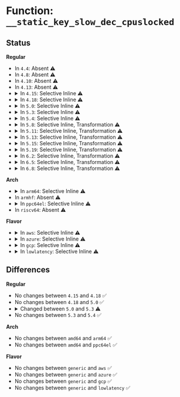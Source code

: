 # Function: <code>__static_key_slow_dec_cpuslocked</code>

## Status
<b>Regular</b>
<ul>
<li>
In <code>4.4</code>: Absent ⚠️
</li>
<li>
In <code>4.8</code>: Absent ⚠️
</li>
<li>
In <code>4.10</code>: Absent ⚠️
</li>
<li>
In <code>4.13</code>: Absent ⚠️
</li>
<li>
<details>
<summary>In <code>4.15</code>: Selective Inline ⚠️</summary>

```c
void __static_key_slow_dec_cpuslocked(struct static_key *key, long unsigned int rate_limit, struct delayed_work *work);
```

**Collision:** Unique Static

**Inline:** Selective

**Transformation:** False

**Instances:**

```
In kernel/jump_label.c (ffffffff811c82f0)
Location: kernel/jump_label.c:183
Inline: True
Direct callers:
  - kernel/jump_label.c:static_key_slow_dec_deferred
  - kernel/jump_label.c:static_key_slow_dec_cpuslocked
  - kernel/jump_label.c:static_key_slow_dec_cpuslocked
  - kernel/jump_label.c:static_key_slow_dec
  - kernel/jump_label.c:jump_label_update_timeout
```
**Symbols:**

```
ffffffff811c82f0-ffffffff811c8370: __static_key_slow_dec_cpuslocked (STB_LOCAL)
```
</details>
</li>
<li>
<details>
<summary>In <code>4.18</code>: Selective Inline ⚠️</summary>

```c
void __static_key_slow_dec_cpuslocked(struct static_key *key, long unsigned int rate_limit, struct delayed_work *work);
```

**Collision:** Unique Static

**Inline:** Selective

**Transformation:** False

**Instances:**

```
In kernel/jump_label.c (ffffffff811e8700)
Location: kernel/jump_label.c:184
Inline: True
Direct callers:
  - kernel/jump_label.c:static_key_slow_dec_deferred
  - kernel/jump_label.c:static_key_slow_dec_cpuslocked
  - kernel/jump_label.c:static_key_slow_dec
  - kernel/jump_label.c:jump_label_update_timeout
```
**Symbols:**

```
ffffffff811e8700-ffffffff811e8779: __static_key_slow_dec_cpuslocked (STB_LOCAL)
```
</details>
</li>
<li>
<details>
<summary>In <code>5.0</code>: Selective Inline ⚠️</summary>

```c
void __static_key_slow_dec_cpuslocked(struct static_key *key, long unsigned int rate_limit, struct delayed_work *work);
```

**Collision:** Unique Static

**Inline:** Selective

**Transformation:** False

**Instances:**

```
In kernel/jump_label.c (ffffffff811f93c0)
Location: kernel/jump_label.c:205
Inline: True
Direct callers:
  - kernel/jump_label.c:static_key_slow_dec_deferred
  - kernel/jump_label.c:static_key_slow_dec_cpuslocked
  - kernel/jump_label.c:static_key_slow_dec
  - kernel/jump_label.c:jump_label_update_timeout
```
**Symbols:**

```
ffffffff811f93c0-ffffffff811f9441: __static_key_slow_dec_cpuslocked (STB_LOCAL)
```
</details>
</li>
<li>
<details>
<summary>In <code>5.3</code>: Selective Inline ⚠️</summary>

```c
void __static_key_slow_dec_cpuslocked(struct static_key *key);
```

**Collision:** Unique Static

**Inline:** Selective

**Transformation:** False

**Instances:**

```
In kernel/jump_label.c (ffffffff812113b0)
Location: kernel/jump_label.c:239
Inline: True
Direct callers:
  - kernel/jump_label.c:static_key_slow_dec_cpuslocked
  - kernel/jump_label.c:static_key_slow_dec_cpuslocked
  - kernel/jump_label.c:static_key_slow_dec
  - kernel/jump_label.c:jump_label_update_timeout
```
**Symbols:**

```
ffffffff812113b0-ffffffff81211400: __static_key_slow_dec_cpuslocked (STB_LOCAL)
```
</details>
</li>
<li>
<details>
<summary>In <code>5.4</code>: Selective Inline ⚠️</summary>

```c
void __static_key_slow_dec_cpuslocked(struct static_key *key);
```

**Collision:** Unique Static

**Inline:** Selective

**Transformation:** False

**Instances:**

```
In kernel/jump_label.c (ffffffff8121eff0)
Location: kernel/jump_label.c:239
Inline: True
Direct callers:
  - kernel/jump_label.c:static_key_slow_dec_cpuslocked
  - kernel/jump_label.c:static_key_slow_dec_cpuslocked
  - kernel/jump_label.c:static_key_slow_dec
  - kernel/jump_label.c:jump_label_update_timeout
```
**Symbols:**

```
ffffffff8121eff0-ffffffff8121f040: __static_key_slow_dec_cpuslocked (STB_LOCAL)
```
</details>
</li>
<li>
<details>
<summary>In <code>5.8</code>: Selective Inline, Transformation ⚠️</summary>

**Collision:** Unique Static

**Inline:** Selective

**Transformation:** True

**Instances:**

```
In kernel/jump_label.c (ffffffff8124b497)
Location: kernel/jump_label.c:239
Inline: True
Inline callers:
  - kernel/jump_label.c:static_key_slow_dec_cpuslocked
  - kernel/jump_label.c:static_key_slow_dec
  - kernel/jump_label.c:jump_label_update_timeout
Direct callers:
  - kernel/jump_label.c:static_key_slow_dec_cpuslocked
  - kernel/jump_label.c:static_key_slow_dec
  - kernel/jump_label.c:jump_label_update_timeout
```
**Symbols:**

```
ffffffff8124ae40-ffffffff8124ae7d: __static_key_slow_dec_cpuslocked.part.0 (STB_LOCAL)
```
</details>
</li>
<li>
<details>
<summary>In <code>5.11</code>: Selective Inline, Transformation ⚠️</summary>

**Collision:** Unique Static

**Inline:** Selective

**Transformation:** True

**Instances:**

```
In kernel/jump_label.c (ffffffff812558f7)
Location: kernel/jump_label.c:239
Inline: True
Inline callers:
  - kernel/jump_label.c:static_key_slow_dec_cpuslocked
  - kernel/jump_label.c:static_key_slow_dec
  - kernel/jump_label.c:jump_label_update_timeout
Direct callers:
  - kernel/jump_label.c:static_key_slow_dec_cpuslocked
  - kernel/jump_label.c:static_key_slow_dec
  - kernel/jump_label.c:jump_label_update_timeout
```
**Symbols:**

```
ffffffff81255230-ffffffff8125526d: __static_key_slow_dec_cpuslocked.part.0 (STB_LOCAL)
```
</details>
</li>
<li>
<details>
<summary>In <code>5.13</code>: Selective Inline, Transformation ⚠️</summary>

**Collision:** Unique Static

**Inline:** Selective

**Transformation:** True

**Instances:**

```
In kernel/jump_label.c (ffffffff81259dd7)
Location: kernel/jump_label.c:239
Inline: True
Inline callers:
  - kernel/jump_label.c:static_key_slow_dec_cpuslocked
  - kernel/jump_label.c:static_key_slow_dec
  - kernel/jump_label.c:jump_label_update_timeout
Direct callers:
  - kernel/jump_label.c:static_key_slow_dec_cpuslocked
  - kernel/jump_label.c:static_key_slow_dec
  - kernel/jump_label.c:jump_label_update_timeout
```
**Symbols:**

```
ffffffff81259730-ffffffff8125976d: __static_key_slow_dec_cpuslocked.part.0 (STB_LOCAL)
```
</details>
</li>
<li>
<details>
<summary>In <code>5.15</code>: Selective Inline, Transformation ⚠️</summary>

**Collision:** Unique Static

**Inline:** Selective

**Transformation:** True

**Instances:**

```
In kernel/jump_label.c (ffffffff81295b64)
Location: kernel/jump_label.c:239
Inline: True
Inline callers:
  - kernel/jump_label.c:static_key_slow_dec_cpuslocked
  - kernel/jump_label.c:static_key_slow_dec
  - kernel/jump_label.c:jump_label_update_timeout
Direct callers:
  - kernel/jump_label.c:static_key_slow_dec_cpuslocked
  - kernel/jump_label.c:static_key_slow_dec
  - kernel/jump_label.c:jump_label_update_timeout
```
**Symbols:**

```
ffffffff81295460-ffffffff8129549d: __static_key_slow_dec_cpuslocked.part.0 (STB_LOCAL)
```
</details>
</li>
<li>
<details>
<summary>In <code>5.19</code>: Selective Inline, Transformation ⚠️</summary>

**Collision:** Unique Static

**Inline:** Selective

**Transformation:** True

**Instances:**

```
In kernel/jump_label.c (ffffffff812eb867)
Location: kernel/jump_label.c:239
Inline: True
Inline callers:
  - kernel/jump_label.c:static_key_slow_dec_cpuslocked
  - kernel/jump_label.c:static_key_slow_dec
  - kernel/jump_label.c:jump_label_update_timeout
Direct callers:
  - kernel/jump_label.c:static_key_slow_dec_cpuslocked
  - kernel/jump_label.c:static_key_slow_dec
  - kernel/jump_label.c:jump_label_update_timeout
```
**Symbols:**

```
ffffffff812eb240-ffffffff812eb280: __static_key_slow_dec_cpuslocked.part.0 (STB_LOCAL)
```
</details>
</li>
<li>
<details>
<summary>In <code>6.2</code>: Selective Inline, Transformation ⚠️</summary>

**Collision:** Unique Static

**Inline:** Selective

**Transformation:** True

**Instances:**

```
In kernel/jump_label.c (ffffffff81355977)
Location: kernel/jump_label.c:267
Inline: True
Inline callers:
  - kernel/jump_label.c:static_key_slow_dec_cpuslocked
  - kernel/jump_label.c:static_key_slow_dec
  - kernel/jump_label.c:jump_label_update_timeout
Direct callers:
  - kernel/jump_label.c:static_key_slow_dec_cpuslocked
  - kernel/jump_label.c:static_key_slow_dec
  - kernel/jump_label.c:jump_label_update_timeout
```
**Symbols:**

```
ffffffff813552d0-ffffffff81355310: __static_key_slow_dec_cpuslocked.part.0 (STB_LOCAL)
```
</details>
</li>
<li>
<details>
<summary>In <code>6.5</code>: Selective Inline, Transformation ⚠️</summary>

**Collision:** Unique Static

**Inline:** Selective

**Transformation:** True

**Instances:**

```
In kernel/jump_label.c (ffffffff81386ff7)
Location: kernel/jump_label.c:267
Inline: True
Inline callers:
  - kernel/jump_label.c:static_key_slow_dec_cpuslocked
  - kernel/jump_label.c:static_key_slow_dec
  - kernel/jump_label.c:jump_label_update_timeout
Direct callers:
  - kernel/jump_label.c:static_key_slow_dec_cpuslocked
  - kernel/jump_label.c:static_key_slow_dec
  - kernel/jump_label.c:jump_label_update_timeout
```
**Symbols:**

```
ffffffff813867c0-ffffffff81386800: __static_key_slow_dec_cpuslocked.part.0 (STB_LOCAL)
```
</details>
</li>
<li>
<details>
<summary>In <code>6.8</code>: Selective Inline, Transformation ⚠️</summary>

**Collision:** Unique Static

**Inline:** Selective

**Transformation:** True

**Instances:**

```
In kernel/jump_label.c (ffffffff813b0507)
Location: kernel/jump_label.c:267
Inline: True
Inline callers:
  - kernel/jump_label.c:static_key_slow_dec_cpuslocked
  - kernel/jump_label.c:static_key_slow_dec
  - kernel/jump_label.c:jump_label_update_timeout
Direct callers:
  - kernel/jump_label.c:static_key_slow_dec_cpuslocked
  - kernel/jump_label.c:static_key_slow_dec
  - kernel/jump_label.c:jump_label_update_timeout
```
**Symbols:**

```
ffffffff813afc80-ffffffff813afcc0: __static_key_slow_dec_cpuslocked.part.0 (STB_LOCAL)
```
</details>
</li>
</ul>
<b>Arch</b>
<ul>
<li>
<details>
<summary>In <code>arm64</code>: Selective Inline ⚠️</summary>

```c
void __static_key_slow_dec_cpuslocked(struct static_key *key);
```

**Collision:** Unique Static

**Inline:** Selective

**Transformation:** False

**Instances:**

```
In kernel/jump_label.c (ffff8000102ab348)
Location: kernel/jump_label.c:239
Inline: True
Direct callers:
  - kernel/jump_label.c:static_key_slow_dec_cpuslocked
  - kernel/jump_label.c:static_key_slow_dec_cpuslocked
  - kernel/jump_label.c:static_key_slow_dec
  - kernel/jump_label.c:static_key_slow_dec
  - kernel/jump_label.c:jump_label_update_timeout
```
**Symbols:**

```
ffff8000102ab348-ffff8000102ab3d8: __static_key_slow_dec_cpuslocked (STB_LOCAL)
```
</details>
</li>
<li>
In <code>armhf</code>: Absent ⚠️
</li>
<li>
<details>
<summary>In <code>ppc64el</code>: Selective Inline ⚠️</summary>

```c
void __static_key_slow_dec_cpuslocked(struct static_key *key);
```

**Collision:** Unique Static

**Inline:** Selective

**Transformation:** False

**Instances:**

```
In kernel/jump_label.c (c00000000035ef90)
Location: kernel/jump_label.c:239
Inline: True
Direct callers:
  - kernel/jump_label.c:static_key_slow_dec_cpuslocked
  - kernel/jump_label.c:static_key_slow_dec_cpuslocked
  - kernel/jump_label.c:static_key_slow_dec
  - kernel/jump_label.c:static_key_slow_dec
  - kernel/jump_label.c:jump_label_update_timeout
```
**Symbols:**

```
c00000000035ef90-c00000000035f04c: __static_key_slow_dec_cpuslocked (STB_LOCAL)
```
</details>
</li>
<li>
In <code>riscv64</code>: Absent ⚠️
</li>
</ul>
<b>Flavor</b>
<ul>
<li>
<details>
<summary>In <code>aws</code>: Selective Inline ⚠️</summary>

```c
void __static_key_slow_dec_cpuslocked(struct static_key *key);
```

**Collision:** Unique Static

**Inline:** Selective

**Transformation:** False

**Instances:**

```
In kernel/jump_label.c (ffffffff81217640)
Location: kernel/jump_label.c:239
Inline: True
Direct callers:
  - kernel/jump_label.c:static_key_slow_dec_cpuslocked
  - kernel/jump_label.c:static_key_slow_dec_cpuslocked
  - kernel/jump_label.c:static_key_slow_dec
  - kernel/jump_label.c:jump_label_update_timeout
```
**Symbols:**

```
ffffffff81217640-ffffffff81217690: __static_key_slow_dec_cpuslocked (STB_LOCAL)
```
</details>
</li>
<li>
<details>
<summary>In <code>azure</code>: Selective Inline ⚠️</summary>

```c
void __static_key_slow_dec_cpuslocked(struct static_key *key);
```

**Collision:** Unique Static

**Inline:** Selective

**Transformation:** False

**Instances:**

```
In kernel/jump_label.c (ffffffff8120a3a0)
Location: kernel/jump_label.c:239
Inline: True
Direct callers:
  - kernel/jump_label.c:static_key_slow_dec_cpuslocked
  - kernel/jump_label.c:static_key_slow_dec_cpuslocked
  - kernel/jump_label.c:static_key_slow_dec
  - kernel/jump_label.c:jump_label_update_timeout
```
**Symbols:**

```
ffffffff8120a3a0-ffffffff8120a3f0: __static_key_slow_dec_cpuslocked (STB_LOCAL)
```
</details>
</li>
<li>
<details>
<summary>In <code>gcp</code>: Selective Inline ⚠️</summary>

```c
void __static_key_slow_dec_cpuslocked(struct static_key *key);
```

**Collision:** Unique Static

**Inline:** Selective

**Transformation:** False

**Instances:**

```
In kernel/jump_label.c (ffffffff812153e0)
Location: kernel/jump_label.c:239
Inline: True
Direct callers:
  - kernel/jump_label.c:static_key_slow_dec_cpuslocked
  - kernel/jump_label.c:static_key_slow_dec_cpuslocked
  - kernel/jump_label.c:static_key_slow_dec
  - kernel/jump_label.c:jump_label_update_timeout
```
**Symbols:**

```
ffffffff812153e0-ffffffff81215430: __static_key_slow_dec_cpuslocked (STB_LOCAL)
```
</details>
</li>
<li>
<details>
<summary>In <code>lowlatency</code>: Selective Inline ⚠️</summary>

```c
void __static_key_slow_dec_cpuslocked(struct static_key *key);
```

**Collision:** Unique Static

**Inline:** Selective

**Transformation:** False

**Instances:**

```
In kernel/jump_label.c (ffffffff812243d0)
Location: kernel/jump_label.c:239
Inline: True
Direct callers:
  - kernel/jump_label.c:static_key_slow_dec_cpuslocked
  - kernel/jump_label.c:static_key_slow_dec_cpuslocked
  - kernel/jump_label.c:static_key_slow_dec
  - kernel/jump_label.c:jump_label_update_timeout
```
**Symbols:**

```
ffffffff812243d0-ffffffff81224420: __static_key_slow_dec_cpuslocked (STB_LOCAL)
```
</details>
</li>
</ul>

## Differences
<b>Regular</b>
<ul>
<li>
No changes between <code>4.15</code> and <code>4.18</code> ✅
</li>
<li>
No changes between <code>4.18</code> and <code>5.0</code> ✅
</li>
<li>
<details>
<summary>Changed between <code>5.0</code> and <code>5.3</code> ⚠️</summary>
<ul>
<li>
<b>Param removed. </b>
<code>long unsigned int rate_limit</code>
</li>
<li>
<b>Param removed. </b>
<code>struct delayed_work *work</code>
</li>
</ul>
</details>
</li>
<li>
No changes between <code>5.3</code> and <code>5.4</code> ✅
</li>
</ul>
<b>Arch</b>
<ul>
<li>
No changes between <code>amd64</code> and <code>arm64</code> ✅
</li>
<li>
No changes between <code>amd64</code> and <code>ppc64el</code> ✅
</li>
</ul>
<b>Flavor</b>
<ul>
<li>
No changes between <code>generic</code> and <code>aws</code> ✅
</li>
<li>
No changes between <code>generic</code> and <code>azure</code> ✅
</li>
<li>
No changes between <code>generic</code> and <code>gcp</code> ✅
</li>
<li>
No changes between <code>generic</code> and <code>lowlatency</code> ✅
</li>
</ul>
